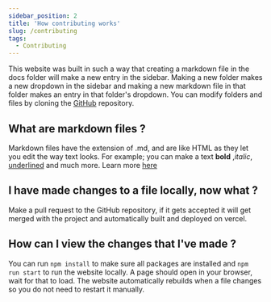 ```yaml
---
sidebar_position: 2
title: 'How contributing works'
slug: /contributing
tags:
  - Contributing
---
```


This website was built in such a way that creating a markdown file in the docs folder will make a new entry in the sidebar. Making a new folder makes a new dropdown in the sidebar and making a new markdown file in that folder makes an entry in that folder's dropdown. You can modify folders and files by cloning the [GitHub](https://github.com/CubeBeveled/6b6t-wiki/) repository.

## What are markdown files ?
Markdown files have the extension of .md, and are like HTML as they let you edit the way text looks. For example; you can make a text **bold** ,*italic*, <ins>underlined</ins> and much more. Learn more [here](https://www.youtube.com/watch?v=_PPWWRV6gbA&t=60s)

## I have made changes to a file locally, now what ?
Make a pull request to the GitHub repository, if it gets accepted it will get merged with the project and automatically built and deployed on vercel.

## How can I view the changes that I've made ?
You can run `npm install` to make sure all packages are installed and `npm run start` to run the website locally. A page should open in your browser, wait for that to load. The website automatically rebuilds when a file changes so you do not need to restart it manually.

